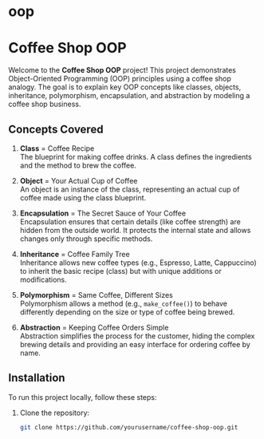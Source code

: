 # oop
# Coffee Shop OOP

Welcome to the **Coffee Shop OOP** project! This project demonstrates Object-Oriented Programming (OOP) principles using a coffee shop analogy. The goal is to explain key OOP concepts like classes, objects, inheritance, polymorphism, encapsulation, and abstraction by modeling a coffee shop business.

## Concepts Covered

1. **Class** = Coffee Recipe  
   The blueprint for making coffee drinks. A class defines the ingredients and the method to brew the coffee.

2. **Object** = Your Actual Cup of Coffee  
   An object is an instance of the class, representing an actual cup of coffee made using the class blueprint.

3. **Encapsulation** = The Secret Sauce of Your Coffee  
   Encapsulation ensures that certain details (like coffee strength) are hidden from the outside world. It protects the internal state and allows changes only through specific methods.

4. **Inheritance** = Coffee Family Tree  
   Inheritance allows new coffee types (e.g., Espresso, Latte, Cappuccino) to inherit the basic recipe (class) but with unique additions or modifications.

5. **Polymorphism** = Same Coffee, Different Sizes  
   Polymorphism allows a method (e.g., `make_coffee()`) to behave differently depending on the size or type of coffee being brewed.

6. **Abstraction** = Keeping Coffee Orders Simple  
   Abstraction simplifies the process for the customer, hiding the complex brewing details and providing an easy interface for ordering coffee by name.

## Installation

To run this project locally, follow these steps:

1. Clone the repository:
   ```bash
   git clone https://github.com/yourusername/coffee-shop-oop.git
